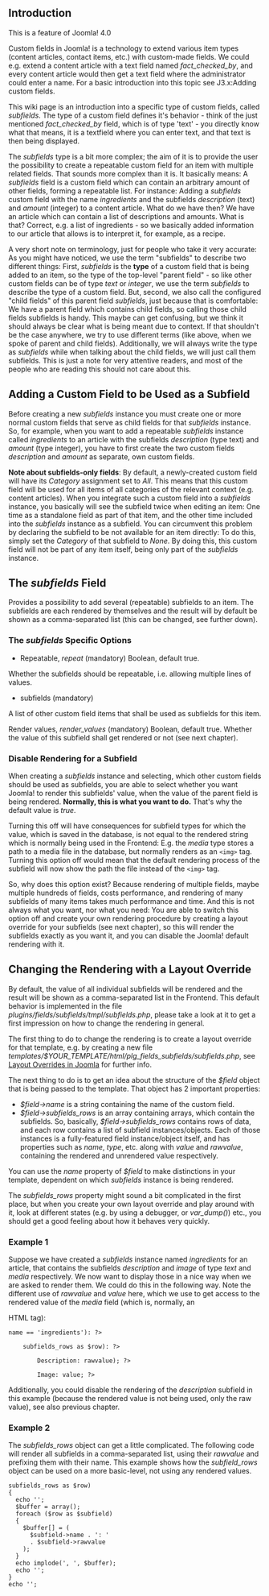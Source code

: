<!-- Filename: Custom_fields_type:_Subfields / Display title: Custom fields type: Subfields -->

## Introduction

This is a feature of Joomla! 4.0

Custom fields in Joomla! is a technology to extend various item types
(content articles, contact items, etc.) with custom-made fields. We
could e.g. extend a content article with a text field named
*fact_checked_by*, and every content article would then get a text field
where the administrator could enter a name. For a basic introduction
into this topic see  J3.x:Adding custom
fields.

This wiki page is an introduction into a specific type of custom fields,
called *subfields*. The type of a custom field defines it's behavior -
think of the just mentioned *fact_checked_by* field, which is of type
'text' - you directly know what that means, it is a textfield where you
can enter text, and that text is then being displayed.

The *subfields* type is a bit more complex; the aim of it is to provide
the user the possibility to create a repeatable custom field for an item
with multiple related fields. That sounds more complex than it is. It
basically means: A *subfields* field is a custom field which can contain
an arbitrary amount of other fields, forming a repeatable list. For
instance: Adding a *subfields* custom field with the name *ingredients*
and the subfields *description* (text) and *amount* (integer) to a
content article. What do we have then? We have an article which can
contain a list of descriptions and amounts. What is that? Correct, e.g.
a list of ingredients - so we basically added information to our article
that allows is to interpret it, for example, as a recipe.

A very short note on terminology, just for people who take it very
accurate: As you might have noticed, we use the term "subfields" to
describe two different things: First, *subfields* is the **type** of a
custom field that is being added to an item, so the type of the
top-level "parent field" - so like other custom fields can be of type
*text* or *integer*, we use the term *subfields* to describe the type of
a custom field. But, second, we also call the configured "child fields"
of this parent field *subfields*, just because that is comfortable: We
have a parent field which contains child fields, so calling those child
fields subfields is handy. This maybe can get confusing, but we think it
should always be clear what is being meant due to context. If that
shouldn't be the case anywhere, we try to use different terms (like
above, when we spoke of parent and child fields). Additionally, we will
always write the type as *subfields* while when talking about the child
fields, we will just call them subfields. This is just a note for very
attentive readers, and most of the people who are reading this should
not care about this.

## Adding a Custom Field to be Used as a Subfield

Before creating a new *subfields* instance you must create one or more
normal custom fields that serve as child fields for that *subfields*
instance. So, for example, when you want to add a repeatable *subfields*
instance called *ingredients* to an article with the subfields
*description* (type text) and *amount* (type integer), you have to first
create the two custom fields *description* and *amount* as separate, own
custom fields.

**Note about subfields-only fields**: By default, a newly-created custom
field will have its *Category* assignment set to *All*. This means that
this custom field will be used for all items of all categories of the
relevant context (e.g. content articles). When you integrate such a
custom field into a *subfields* instance, you basically will see the
subfield twice when editing an item: One time as a standalone field as
part of that item, and the other time included into the *subfields*
instance as a subfield. You can circumvent this problem by declaring the
subfield to be not available for an item directly: To do this, simply
set the *Category* of that subfield to *None*. By doing this, this
custom field will not be part of any item itself, being only part of the
*subfields* instance.

## The *subfields* Field

Provides a possibility to add several (repeatable) subfields to an item.
The subfields are each rendered by themselves and the result will by
default be shown as a comma-separated list (this can be changed, see
further down).

### The *subfields* Specific Options

- Repeatable, *repeat* (mandatory) Boolean, default true.

Whether the subfields should be repeatable, i.e. allowing multiple lines
of values.

- subfields (mandatory)

A list of other custom field items that shall be used as subfields for
this item.

Render values, *render_values* (mandatory) Boolean, default true.
Whether the value of this subfield shall get rendered or not (see next
chapter).

### Disable Rendering for a Subfield

When creating a *subfields* instance and selecting, which other custom
fields should be used as subfields, you are able to select whether you
want Joomla! to render this subfields' value, when the value of the
parent field is being rendered. **Normally, this is what you want to
do.** That's why the default value is *true*.

Turning this off will have consequences for subfield types for which the
value, which is saved in the database, is not equal to the rendered
string which is normally being used in the Frontend: E.g. the *media*
type stores a path to a media file in the database, but normally renders
as an `<img>` tag. Turning this option off would mean that the default
rendering process of the subfield will now show the path the file instead
of the `<img>` tag.

So, why does this option exist? Because rendering of multiple fields,
maybe multiple hundreds of fields, costs performance, and rendering of
many subfields of many items takes much performance and time. And this
is not always what you want, nor what you need: You are able to switch
this option off and create your own rendering procedure by creating a
layout override for your subfields (see next chapter), so this will
render the subfields exactly as you want it, and you can disable the
Joomla! default rendering with it.

## Changing the Rendering with a Layout Override

By default, the value of all individual subfields will be rendered and
the result will be shown as a comma-separated list in the Frontend. This
default behavior is implemented in the file
*plugins/fields/subfields/tmpl/subfields.php*, please take a look at it
to get a first impression on how to change the rendering in general.

The first thing to do to change the rendering is to create a layout
override for that template, e.g. by creating a new file
*templates/\$YOUR_TEMPLATE/html/plg_fields_subfields/subfields.php*, see
<a href="https://docs.joomla.org/Layout_Overrides_in_Joomla"
class="mw-redirect" title="Layout Overrides in Joomla">Layout Overrides
in Joomla</a> for further info.

The next thing to do is to get an idea about the structure of the
*\$field* object that is being passed to the template. That object has 2
important properties:

- *\$field-\>name* is a string containing the name of the custom field.
- *\$field-\>subfields_rows* is an array containing arrays, which
  contain the subfields. So, basically, *\$field-\>subfields_rows*
  contains rows of data, and each row contains a list of subfield
  instances/objects. Each of those instances is a fully-featured field
  instance/object itself, and has properties such as *name*, *type*,
  etc. along with *value* and *rawvalue*, containing the rendered and
  unrendered value respectively.

You can use the *name* property of *\$field* to make distinctions in
your template, dependent on which *subfields* instance is being
rendered.

The *subfields_rows* property might sound a bit complicated in the first
place, but when you create your own layout override and play around with
it, look at different states (e.g. by using a debugger, or *var_dump()*)
etc., you should get a good feeling about how it behaves very quickly.

### Example 1

Suppose we have created a *subfields* instance named *ingredients* for
an article, that contains the subfields *description* and *image* of
type *text* and *media* respectively. We now want to display those in a
nice way when we are asked to render them. We could do this in the
following way. Note the different use of *rawvalue* and *value* here,
which we use to get access to the rendered value of the *media* field
(which is, normally, an

HTML tag):

    name == 'ingredients'): ?>

        subfields_rows as $row): ?>

            Description: rawvalue); ?>

            Image: value; ?>




Additionally, you could disable the rendering of the *description*
subfield in this example (because the rendered value is not being used,
only the raw value), see also previous chapter.

### Example 2

The *subfields_rows* object can get a little complicated. The following
code will render all subfields in a comma-separated list, using their
*rawvalue* and prefixing them with their name. This example shows how
the *subfield_rows* object can be used on a more basic-level, not using
any rendered values.

    subfields_rows as $row)
    {
      echo '';
      $buffer = array();
      foreach ($row as $subfield)
      {
        $buffer[] = (
          $subfield->name . ': '
          . $subfield->rawvalue
        );
      }
      echo implode(', ', $buffer);
      echo '';
    }
    echo '';
